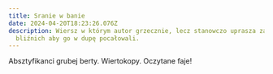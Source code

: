 ```yaml
---
title: Sranie w banie
date: 2024-04-20T18:23:26.076Z
description: Wiersz w którym autor grzecznie, lecz stanowczo uprasza zastępy
  bliźnich aby go w dupę pocałowali.
---
```

Absztyfikanci grubej berty. Wiertokopy. Oczytane faje!
